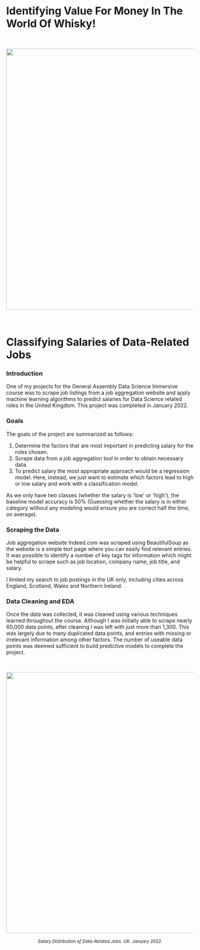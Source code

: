 # Identifying Value For Money In The World Of Whisky!
<br>
<p align="center" width="100%">
<kbd><img src="images/whisky_image.jpg" width="700"  /></kbd>
</p>

<br>













# Classifying Salaries of Data-Related Jobs

### Introduction

One of my projects for the General Assembly Data Science Immersive course was to scrape job listings from a job aggregation website and apply machine learning algorithms to predict salaries for Data Science related roles in the United Kingdom.
This project was completed in January 2022.

### Goals

The goals of the project are summarized as follows:
1. Determine the factors that are most important in predicting salary for the roles chosen.
2. Scrape data from a job aggregation tool in order to obtain necessary data.
3. To predict salary the most appropriate approach would be a regression model. Here, instead, we just want to estimate which factors lead to high or low salary and work with a classification model.

As we only have two classes (whether the salary is 'low' or 'high'), the baseline model accuracy is 50% (Guessing whether the salary is in either category without any modeling would ensure you are correct half the time, on average).

### Scraping the Data

Job aggregation website Indeed.com was scraped using BeautifulSoup as the website is a simple text page where you can easily find relevant entries. It was possible to identify a number of key tags for information which might be helpful to scrape such as job location, company name, job title, and salary.

I limited my search to job postings in the UK only, including cities across England, Scotland, Wales and Northern Ireland.

### Data Cleaning and EDA

Once the data was collected, it was cleaned using various techniques learned throughout the course. Although I was initially able to scrape nearly 60,000 data points, after cleaning I was left with just more than 1,300. This was largely due to many duplicated data points, and entries with missing or irrelevant information among other factors. The number of useable data points was deemed sufficient to build predictive models to complete the project.

<br>
<p align="center" width="100%">
<kbd><img src="images/01 Salary Distribution Histogram.png" width="700"  /></kbd>
</p>

<p align="center"><i><sub>Salary Distribution of Data-Related Jobs. UK. January 2022.</sub></i></p>
<br>
